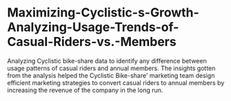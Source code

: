 # Maximizing-Cyclistic-s-Growth-Analyzing-Usage-Trends-of-Casual-Riders-vs.-Members
 Analyzing Cyclistic bike-share data to identify any difference between usage patterns of casual riders and annual members. The insights gotten from the analysis helped the Cyclistic Bike-share' marketing team design efficient marketing strategies to convert casual riders to annual members by increasing the revenue of the company in the long run.
